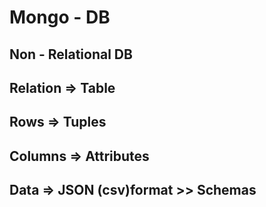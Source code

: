 # Mongo - DB

## Non - Relational DB

## Relation => Table

## Rows => Tuples

## Columns => Attributes

## Data => JSON (csv)format >> Schemas
